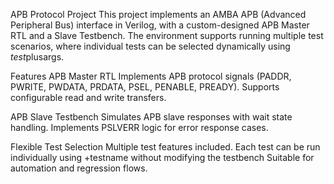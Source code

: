 APB Protocol Project
This project implements an AMBA APB (Advanced Peripheral Bus) interface in Verilog, with a custom-designed APB Master RTL and a Slave Testbench. 
The environment supports running multiple test scenarios, where individual tests can be selected dynamically using $test$plusargs.


Features
APB Master RTL
		Implements APB protocol signals (PADDR, PWRITE, PWDATA, PRDATA, PSEL, PENABLE, PREADY).
		Supports configurable read and write transfers.

APB Slave Testbench
		Simulates APB slave responses with wait state handling.
		Implements PSLVERR logic for error response cases.

Flexible Test Selection
		Multiple test features included.
		Each test can be run individually using +testname without modifying the testbench
		Suitable for automation and regression flows.



